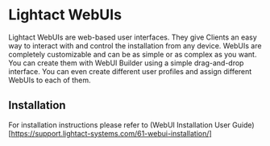 # Lightact WebUIs
Lightact WebUIs are web-based user interfaces. They give Clients an easy way to interact with and control the installation from any device. WebUIs are completely customizable and can be as simple or as complex as you want. You can create them with WebUI Builder using a simple drag-and-drop interface. You can even create different user profiles and assign different WebUIs to each of them.

## Installation
For installation instructions please refer to (WebUI Installation User Guide)[https://support.lightact-systems.com/61-webui-installation/]